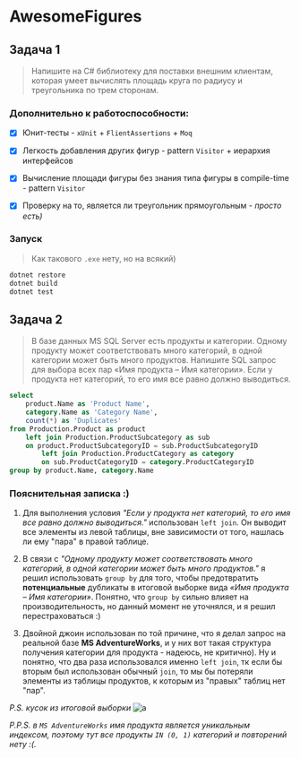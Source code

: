 # AwesomeFigures

## Задача 1

> Напишите на C# библиотеку для поставки внешним клиентам, которая умеет вычислять площадь круга по радиусу и треугольника по трем сторонам.

### Дополнительно к работоспособности:

- [x] Юнит-тесты - `xUnit` + `FlientAssertions` + `Moq`
- [x] Легкость добавления других фигур - pattern `Visitor` + иерархия интерфейсов
- [x] Вычисление площади фигуры без знания типа фигуры в compile-time - pattern `Visitor`
- [x] Проверку на то, является ли треугольник прямоугольным - _просто есть)_


### Запуск

> Как такового `.exe` нету, но на всякий)

```bash
dotnet restore
dotnet build
dotnet test
```

## Задача 2

> В базе данных MS SQL Server есть продукты и категории. Одному продукту может соответствовать много категорий, в одной категории может быть много продуктов. Напишите SQL запрос для выбора всех пар «Имя продукта – Имя категории». Если у продукта нет категорий, то его имя все равно должно выводиться.

```sql
select
    product.Name as 'Product Name',
    category.Name as 'Category Name',
    count(*) as 'Duplicates'
from Production.Product as product
    left join Production.ProductSubcategory as sub
    on product.ProductSubcategoryID = sub.ProductSubcategoryID
        left join Production.ProductCategory as category
        on sub.ProductCategoryID = category.ProductCategoryID
group by product.Name, category.Name
```

### Пояснительная записка :)

1. Для выполнения условия _"Если у продукта нет категорий, то его имя все равно должно выводиться."_ использован `left join`. Он выводит все элементы из левой таблицы, вне зависимости от того, нашлась ли ему "пара" в правой таблице.

2. В связи с _"Одному продукту может соответствовать много категорий, в одной категории может быть много продуктов."_ я решил использовать `group by` для того, чтобы предотвратить **потенциальные** дубликаты в итоговой выборке вида _«Имя продукта – Имя категории»_.
Понятно, что `group by` сильно влияет на производительность, но данный момент не уточнялся, и я решил перестраховаться :)

3. Двойной джоин использован по той причине, что я делал запрос на реальной базе **MS AdventureWorks**, и у них вот такая структура получения категории для продукта - надеюсь, не критично).
Ну и понятно, что два раза использовался именно `left join`, тк если бы вторым был использован обычный `join`, то мы бы потеряли элементы из таблицы продуктов, к которым из "правых" таблиц нет "пар".

_P.S. кусок из итоговой выборки_
![a](https://user-images.githubusercontent.com/82240296/191619565-5d46647f-436c-42e0-9af9-153cbec84ed1.png)

_P.P.S. в `MS AdventureWorks` имя продукта является уникальным индексом, поэтому тут все продукты `IN (0, 1)` категорий и повторений нету :(._
